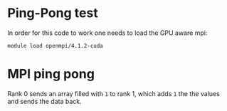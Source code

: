 # Ping-Pong test

In order for this code to work one needs to load the GPU aware mpi:
```
module load openmpi/4.1.2-cuda
```
# MPI ping pong 

Rank 0 sends an array filled with `1` to rank 1, which adds `1` the the values
and sends the data back.


